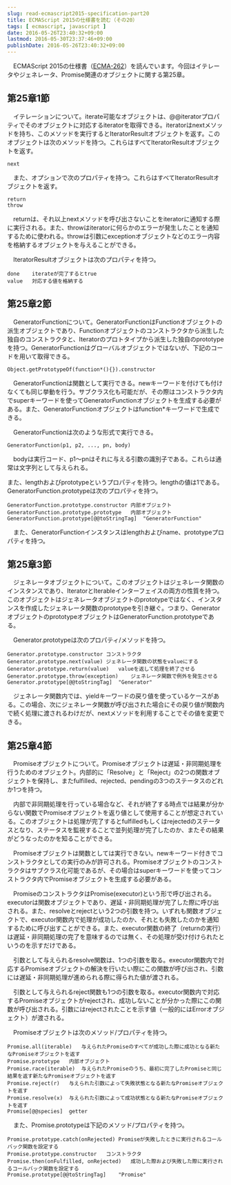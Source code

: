 ```yaml
---
slug: read-ecmascript2015-specification-part20
title: ECMAScript 2015の仕様書を読む（その20）
tags: [ ecmascript, javascript ]
date: 2016-05-26T23:40:32+09:00
lastmod: 2016-05-30T23:37:46+09:00
publishDate: 2016-05-26T23:40:32+09:00
---
```


　ECMAScript 2015の仕様書（[ECMA-262](http://www.ecma-international.org/publications/standards/Ecma-262.html)）を読んでいます。今回はイテレータやジェネレータ、Promise関連のオブジェクトに関する第25章。

## 第25章1節


　イテレーションについて。iterate可能なオブジェクトは、@@iteratorプロパティでそのオブジェクトに対応するiteratorを取得できる。iteratorはnextメソッドを持ち、このメソッドを実行するとIteratorResultオブジェクトを返す。このオブジェクトは次のメソッドを持つ。これらはすべてIteratorResultオブジェクトを返す。

```
next
```

　また、オプションで次のプロパティを持つ。これらはすべてIteratorResultオブジェクトを返す。

```
return
throw
```

　returnは、それ以上nextメソッドを呼び出さないことをiteratorに通知する際に実行される。また、throwはiteratorに何らかのエラーが発生したことを通知するために使われる。throwは引数にexceptionオブジェクトなどのエラー内容を格納するオブジェクトを与えることができる。

　IteratorResultオブジェクトは次のプロパティを持つ。

```
done	iterateが完了するとtrue
value	対応する値を格納する
```

## 第25章2節


　GeneratorFunctionについて。GeneratorFunctionはFunctionオブジェクトの派生オブジェクトであり、Functionオブジェクトのコンストラクタから派生した独自のコンストラクタと、Iteratorのプロトタイプから派生した独自のprototypeを持つ。GeneratorFunctionはグローバルオブジェクトではないが、下記のコードを用いて取得できる。

```
Object.getPrototypeOf(function*(){}).constructor
```

　GeneratorFunctionは関数として実行できる。newキーワードを付けても付けなくても同じ挙動を行う。サブクラス化も可能だが、その際はコンストラクタ内でsuperキーワードを使ってGeneratorFunctionオブジェクトを生成する必要がある。また、GeneratorFunctionオブジェクトはfunction*キーワードで生成できる。

　GeneratorFunctionは次のような形式で実行できる。

```
GeneratorFunction(p1, p2, ..., pn, body)
```

　bodyは実行コード、p1〜pnはそれに与える引数の識別子である。これらは通常は文字列として与えられる。

また、lengthおよびprototypeというプロパティを持つ。lengthの値は1である。GeneratorFunction.prototypeは次のプロパティを持つ。

```
GeneratorFunction.prototype.constructor	内部オブジェクト
GeneratorFunction.prototype.prototype	内部オブジェクト
GeneratorFunction.prototype[@@toStringTag]	"GeneratorFunction"
```

　また、GeneratorFunctionインスタンスはlengthおよびname、prototypeプロパティを持つ。

## 第25章3節


　ジェネレータオブジェクトについて。このオブジェクトはジェネレータ関数のインスタンスであり、IteratorとIterableインターフェイスの両方の性質を持つ。このオブジェクトはジェネレータオブジェクトのprototypeではなく、インスタンスを作成したジェネレータ関数のprototypeを引き継ぐ。つまり、GeneratorオブジェクトのprototypeオブジェクトはGeneratorFunction.prototypeである。

　Generator.prototypeは次のプロパティ/メソッドを持つ。

```
Generator.prototype.constructor コンストラクタ
Generator.prototype.next(value)	ジェネレータ関数の状態をvalueにする
Generator.prototype.return(value)	valueを返して処理を終了させる
Generator.prototype.throw(exception)	ジェネレータ関数で例外を発生させる
Generator.prototype[@@toStringTag]	"Generator"
```

　ジェネレータ関数内では、yieldキーワードの戻り値を使っているケースがある。この場合、次にジェネレータ関数が呼び出された場合にその戻り値が関数内で続く処理に渡されるわけだが、nextメソッドを利用することでその値を変更できる。

## 第25章4節


　Promiseオブジェクトについて。Promiseオブジェクトは遅延・非同期処理を行うためのオブジェクト。内部的に「Resolve」と「Reject」の2つの関数オブジェクトを保持し、またfulfilled、rejected、pendingの3つのステータスのどれか1つを持つ。

　内部で非同期処理を行っている場合など、それが終了する時点では結果が分からない関数でPromiseオブジェクトを返り値として使用することが想定されている。このオブジェクトは処理が完了するとfulfilledもしくはrejectedのステータスとなり、ステータスを監視することで並列処理が完了したのか、またその結果がどうなったのかを知ることができる。

　Promiseオブジェクトは関数としては実行できない。newキーワード付きでコンストラクタとしての実行のみが許可される。Promiseオブジェクトのコンストラクタはサブクラス化可能であるが、その場合はsuperキーワードを使ってコンストラクタ内でPromiseオブジェクトを生成する必要がある。

　PromiseのコンストラクタはPromise(executor)という形で呼び出される。executorは関数オブジェクトであり、遅延・非同期処理が完了した際に呼び出される。また、resolveとrejectという2つの引数を持つ。いずれも関数オブジェクトで、executor関数内で処理が成功したのか、それとも失敗したのかを通知するために呼び出すことができる。また、executor関数の終了（returnの実行）は遅延・非同期処理の完了を意味するのでは無く、その処理が受け付けられたというのを示すだけである。

　引数として与えられるresolve関数は、1つの引数を取る。executor関数内で対応するPromiseオブジェクトの解決を行いたい際にこの関数が呼び出され、引数には遅延・非同期処理が進められる際に得られた値が渡される。

　引数として与えられるreject関数も1つの引数を取る。executor関数内で対応するPromiseオブジェクトがrejectされ、成功しないことが分かった際にこの関数が呼び出される。引数にはrejectされたことを示す値（一般的にはErrorオブジェクト）が渡される。

　Promiseオブジェクトは次のメソッド/プロパティを持つ。

```
Promise.all(iterable)	与えられたPromiseのすべてが成功した際に成功となる新たなPromiseオブジェクトを返す
Promise.prototype	内部オブジェクト
Promise.race(iterable)	与えられたPromiseのうち、最初に完了したPromiseと同じ結果を返す新たなPromiseオブジェクトを返す
Promise.reject(r)	与えられた引数によって失敗状態となる新たなPromiseオブジェクトを返す
Promise.resolve(x)	与えられた引数によって成功状態となる新たなPromiseオブジェクトを返す
Promise[@@species]	getter
```

　また、Promise.prototypeは下記のメソッド/プロパティを持つ。

```
Promise.prototype.catch(onRejected)	Promiseが失敗したときに実行されるコールバック関数を設定する
Promise.prototype.constructor	コンストラクタ
Promise.then(onFulfilled, onRejected)	成功した際および失敗した際に実行されるコールバック関数を設定する
Promise.prototype[@@toStringTag]	"Promise"
```
